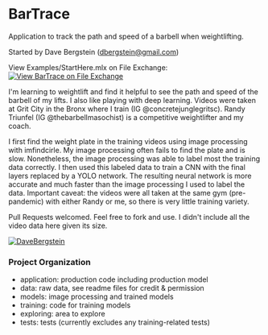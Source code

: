 # BarTrace

Application to track the path and speed of a barbell when weightlifting.

Started by Dave Bergstein (dbergstein@gmail.com)

View Examples/StartHere.mlx on File Exchange:  [![View BarTrace on File Exchange](https://www.mathworks.com/matlabcentral/images/matlab-file-exchange.svg)](https://www.mathworks.com/matlabcentral/fileexchange/75105-bartrace)

I'm learning to weightlift and find it helpful to see the path and speed of the barbell of my lifts. I also like playing with deep learning. Videos were taken at Grit City in the Bronx where I train (IG @concretejunglegritsc). Randy Triunfel (IG @thebarbellmasochist) is a competitive weightlifter and my coach. 

I first find the weight plate in the training videos using image processing with imfindcirle. My image processing often fails to find the plate and is slow. Nonetheless, the image processing was able to label most the training data correctly. I then used this labeled data to train a CNN with the final layers replaced by a YOLO network. The resulting neural network is more accurate and much faster than the image processing I used to label the data. Important caveat: the videos were all taken at the same gym (pre-pandemic) with either Randy or me, so there is very little training variety.

Pull Requests welcomed. Feel free to fork and use. I didn't include all the video data here given its size. 

[![DaveBergstein](https://circleci.com/gh/DaveBergstein/BarTrace.svg?style=svg)](https://app.circleci.com/pipelines/github/DaveBergstein/BarTrace)

### Project Organization
- application: production code including production model
- data: raw data, see readme files for credit & permission
- models: image processing and trained models
- training: code for training models
- exploring: area to explore
- tests: tests (currently excludes any training-related tests)
